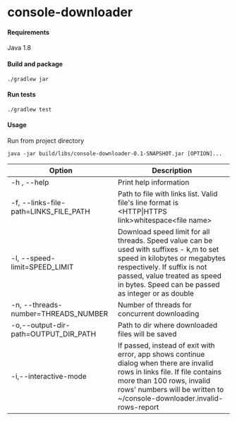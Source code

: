 # console-downloader

#### Requirements
Java 1.8

#### Build and package
```
./gradlew jar
```
#### Run tests
```
./gradlew test
```

#### Usage 
Run from project directory
```
java -jar build/libs/console-downloader-0.1-SNAPSHOT.jar [OPTION]...
```

Option | Description |
-------| ----------- |
-h , --help | Print help information
-f, --links-file-path=LINKS_FILE_PATH  | Path to file with links list. Valid file's line format is \<HTTP\|HTTPS link\>whitespace\<file name\>
-l, --speed-limit=SPEED_LIMIT | Download speed limit for all threads. Speed value can be used with suffixes - k,m to set speed in kilobytes or megabytes respectively. If suffix is not passed, value treated as speed in bytes. Speed can be passed as integer or as double
-n, --threads-number=THREADS_NUMBER | Number of threads for concurrent downloading
-o,--output-dir-path=OUTPUT_DIR_PATH | Path to dir where downloaded files will be saved
-i,--interactive-mode | If passed, instead of exit with error, app shows continue dialog when there are invalid rows in links file. If file contains more than 100 rows, invalid rows' numbers will be written to ~/console-downloader.invalid-rows-report



